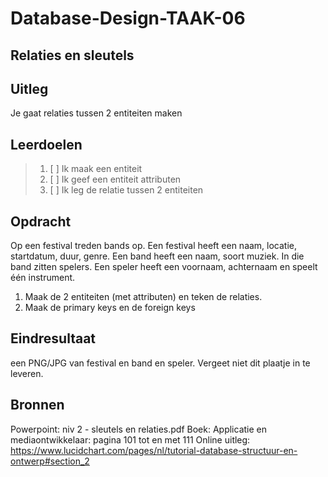 # Database-Design-TAAK-06

## Relaties en sleutels

## Uitleg
Je gaat relaties tussen 2 entiteiten maken

## Leerdoelen

> 1. [ ] Ik maak een entiteit
> 2. [ ] Ik geef een entiteit attributen
> 3. [ ] Ik leg de relatie tussen 2 entiteiten

## Opdracht
Op een festival treden bands op. Een festival heeft een naam, locatie, startdatum, duur, genre. Een band heeft een naam, soort muziek.
In die band zitten spelers. Een speler heeft een voornaam, achternaam en speelt één instrument. 
1. Maak de 2 entiteiten (met attributen) en teken de relaties. 
2. Maak de primary keys en de foreign keys
   
   
## Eindresultaat

een PNG/JPG van festival en band en speler. Vergeet niet dit plaatje in te leveren.

## Bronnen
Powerpoint: niv 2 - sleutels en relaties.pdf
Boek: Applicatie en mediaontwikkelaar: pagina 101 tot en met 111
Online uitleg: https://www.lucidchart.com/pages/nl/tutorial-database-structuur-en-ontwerp#section_2 
